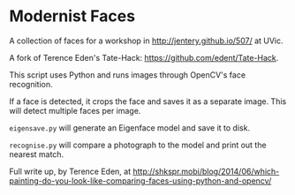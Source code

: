 Modernist Faces 
=========

A collection of faces for a workshop in http://jentery.github.io/507/ at UVic. 

A fork of Terence Eden's Tate-Hack: https://github.com/edent/Tate-Hack.

This script uses Python and runs images through OpenCV's face recognition.

If a face is detected, it crops the face and saves it as a separate image.  This will detect multiple faces per image.

`eigensave.py` will generate an Eigenface model and save it to disk.

`recognise.py` will compare a photograph to the model and print out the nearest match.

Full write up, by Terence Eden, at http://shkspr.mobi/blog/2014/06/which-painting-do-you-look-like-comparing-faces-using-python-and-opencv/
